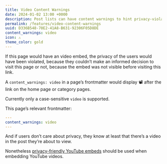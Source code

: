 ```yaml
---
title: Video Content Warnings
date: 2024-01-02 13:00 +0000
description: Post lists can have content warnings to hint privacy-violating video embeds.
permalink: /features/video-content-warnings
uuid: D336B548-70E2-41A8-B631-92306F05D8DE
content_warnings: video
icon: ⚠️
theme_color: gold
---
```

If this page would have an video embed, the privacy of the users would have been violated, because they couldn’t make an informed decision to visit this page or not, because the embed was not visible before visiting this link.

A `content_warnings: video` in a page’s frontmatter would display 📽️ after the link on the home page or category pages.

Currently only a case-sensitive `video` is supported.

This page’s relevant frontmatter:

```yaml
---
content_warnings: video
---
```

And if users don’t care about privacy, they know at least that there’s a video in the post they’re about to view.

Nonetheless [privacy-friendly YouTube embeds](https://michaelnordmeyer.com/privacy-friendly-youtube-embeds) should be used when embedding YouTube videos.
